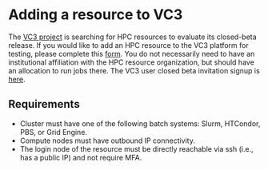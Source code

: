 # Adding a resource to VC3

The [VC3 project](http://www.virtualclusters.org) is searching for HPC resources to evaluate its closed-beta release.  If you would like to add an HPC resource to the VC3 platform for testing, please complete this [form](https://docs.google.com/forms/d/e/1FAIpQLSfgarEEN9wFm6gAzjNdDawS0mEkn7IC5hn7EFGfenyxGkg_-g/viewform?c=0&w=1). You do not necessarily need to have an institutional affiliation with the HPC resource organization, but should have an allocation to run jobs there.  The VC3 user closed beta invitation signup is [here](http://bit.ly/vc3-signup).

## Requirements

* Cluster must have one of the following batch systems: Slurm, HTCondor, PBS, or Grid Engine.
* Compute nodes must have outbound IP connectivity.
* The login node of the resource must be directly reachable via ssh (i.e., has a public IP) and not require MFA.
